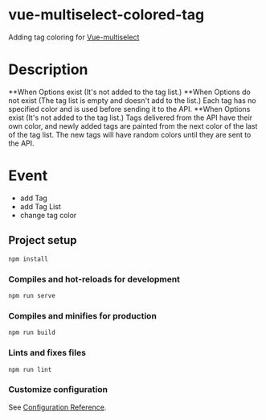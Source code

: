 # vue-multiselect-colored-tag
Adding tag coloring for [Vue-multiselect](https://vue-multiselect.js.org/#sub-getting-started)

# Description
**When Options exist (It's not added to the tag list.)
**When Options do not exist (The tag list is empty and doesn't add to the list.)
Each tag has no specified color and is used before sending it to the API.
**When Options exist (It's not added to the tag list.)
Tags delivered from the API have their own color,
and newly added tags are painted from the next color of the last of the tag list.
The new tags will have random colors until they are sent to the API.

# Event
- add Tag
- add Tag List
- change tag color

## Project setup
```
npm install
```

### Compiles and hot-reloads for development
```
npm run serve
```

### Compiles and minifies for production
```
npm run build
```

### Lints and fixes files
```
npm run lint
```

### Customize configuration
See [Configuration Reference](https://cli.vuejs.org/config/).

